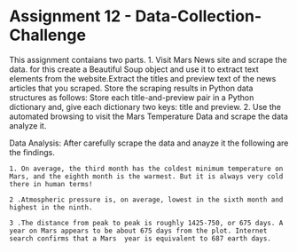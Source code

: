 # Assignment 12 - Data-Collection-Challenge
This assignment contaians two parts.
     1. Visit Mars News site and scrape the data.
           for this create a Beautiful Soup object and use it to extract text elements from the website.Extract the titles and preview text of the news articles that you scraped. Store the scraping results in Python data structures as follows:
           Store each title-and-preview pair in a Python dictionary and, give each dictionary two keys: title and preview.
     2. Use the automated browsing to visit the Mars Temperature Data and scrape the data analyze it.

Data Analysis:
    After carefully scrape the data and anayze it the following are the findings.

    1. On average, the third month has the coldest minimum temperature on Mars, and the eighth month is the warmest. But it is always very cold there in human terms!

    2 .Atmospheric pressure is, on average, lowest in the sixth month and highest in the ninth.

    3 .The distance from peak to peak is roughly 1425-750, or 675 days. A year on Mars appears to be about 675 days from the plot. Internet search confirms that a Mars  year is equivalent to 687 earth days.
